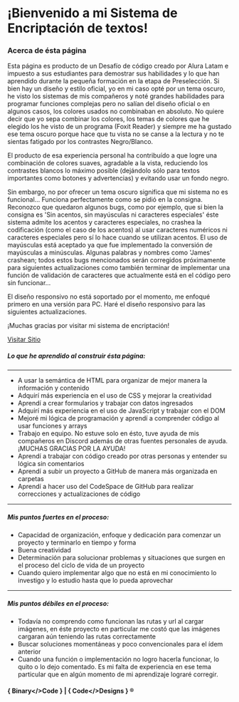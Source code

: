 <h1>¡Bienvenido a mi Sistema de Encriptación de textos!</h1>

  <h3>Acerca de ésta página</h3>

<p>
  Esta página es producto de un Desafío de código creado por Alura Latam e impuesto a sus estudiantes para demostrar sus habilidades 
  y lo que han aprendido durante la pequeña formación en la etapa de Preselección. Si bien hay un diseño y estilo oficial, yo en mi caso opté por un tema oscuro,
  he visto los sistemas de mis compañeros y noté grandes habilidades para programar funciones complejas pero no salían del diseño oficial o en algunos casos,
  los colores usados no combinaban en absoluto. No quiere decir que yo sepa combinar los colores, los temas de colores que he elegido los he visto de un programa
  (Foxit Reader) y siempre me ha gustado ese tema oscuro porque hace que tu vista no se canse a la lectura y no te sientas fatigado por los contrastes Negro/Blanco.

  El producto de esa experiencia personal ha contribuído a que logre una combinación de colores suaves, agradable a la vista, reduciendo los contrastes blancos
  lo máximo posible (dejándolo sólo para textos importantes como botones y advertencias) y evitando usar un fondo negro.

  Sin embargo, no por ofrecer un tema oscuro significa que mi sistema no es funcional... Funciona perfectamente como se pidió en la consigna.
  Reconozco que quedaron algunos bugs, como por ejemplo, que si bien la consigna es 'Sin acentos, sin mayúsculas ni caracteres especiales' éste sistema admite
  los acentos y caracteres especiales, no crashea la codificación (como el caso de los acentos) al usar caracteres numéricos ni caracteres especiales pero sí lo hace
  cuando se utilizan acentos. El uso de mayúsculas está aceptado ya que fue implementado la conversión de mayúsculas a minúsculas. 
  Algunas palabras y nombres como 'James' crashean; todos estos bugs mencionados serán corregidos próximamente para siguientes actualizaciones como también 
  terminar de implementar una función de validación de caracteres que actualmente está en el código pero sin funcionar...

  El diseño responsivo no está soportado por el momento, me enfoqué primero en una versión para PC. Haré el diseño responsivo para las siguientes actualizaciones.

  ¡Muchas gracias por visitar mi sistema de encriptación!
</p>

  <a href="https://supermarianworld.github.io/desafio-1-encriptador-one-y-alura-latam/">Visitar Sitio</a>

  <h5>Lo que he aprendido al construir ésta página:</h5>
<hr>
<ul>
  <li>A usar la semántica de HTML para organizar de mejor manera la información y contenido</li>
  <li>Adquirí más experiencia en el uso de CSS y mejorar la creatividad</li>
  <li>Aprendí a crear formularios y trabajar con datos ingresados</li>
  <li>Adquirí más experiencia en el uso de JavaScript y trabajar con el DOM</li>
  <li>Mejoré mi lógica de programación y aprendí a comprender código al usar funciones y arrays</li>
  <li>Trabajo en equipo. No estuve solo en ésto, tuve ayuda de mis compañeros en Discord además de otras fuentes personales de ayuda. ¡MUCHAS GRACIAS POR LA AYUDA!</li>
  <li>Aprendí a trabajar con código creado por otras personas y entender su lógica sin comentarios</li>
  <li>Aprendí a subir un proyecto a GitHub de manera más organizada en carpetas</li>
  <li>Aprendí a hacer uso del CodeSpace de GitHub para realizar correcciones y actualizaciones de código</li>
</ul>
<hr>
 <h5>Mis puntos fuertes en el proceso:</h5>
 <ul>
  <li>Capacidad de organización, enfoque y dedicación para comenzar un proyecto y terminarlo en tiempo y forma</li>
  <li>Buena creatividad</li>
  <li>Determinación para solucionar problemas y situaciones que surgen en el proceso del ciclo de vida de un proyecto</li>
  <li>Cuando quiero implementar algo que no está en mi conocimiento lo investigo y lo estudio hasta que lo pueda aprovechar</li>
</ul>
<hr>
 <h5>Mis puntos débiles en el proceso:</h5>
 <ul>
  <li>Todavía no comprendo como funcionan las rutas y url al cargar imágenes, en éste proyecto en particular me costó que las imágenes cargaran aún teniendo las rutas correctamente</li>
  <li>Buscar soluciones momentáneas y poco convencionales para el ídem anterior</li>
  <li>Cuando una función o implementación no logro hacerla funcionar, lo quito o lo dejo comentado. Es mi falta de experiencia en ese tema particular que en algún momento de mi aprendizaje lograré corregir.</li>
</ul>

   <h4> &#123; Binary&#60;&#47;&#62;Code &#125; &#124; &#123; Code&#60;&#47;&#62;Designs &#125;  &#174;</h4>



                          
